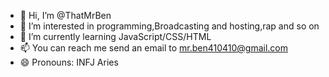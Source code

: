 - 👋 Hi, I’m @ThatMrBen
- 👀 I’m interested in programming,Broadcasting and hosting,rap and so on
- 🌱 I’m currently learning JavaScript/CSS/HTML
- 📫 You can reach me send an email to mr.ben410410@gmail.com
- 😄 Pronouns: INFJ Aries
